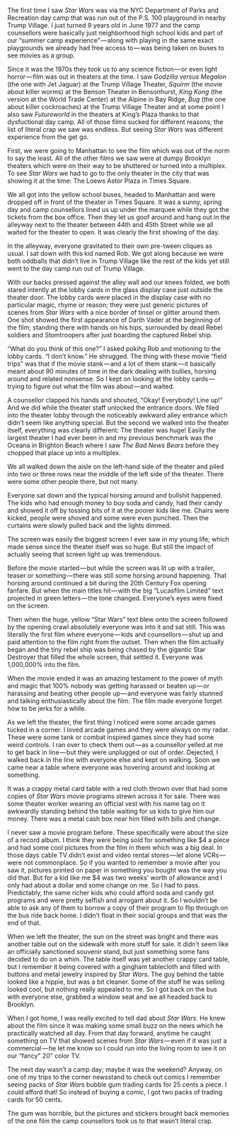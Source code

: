 <!-----
title: What Do You Think of This One?
description: Seeing Star Wars for the First Time
date: '2016-10-13T02:27:12.734Z'
slug: 98892163fcb0
----->

The first time I saw _Star Wars_ was via the NYC Department of Parks and Recreation day camp that was run out of the P.S. 100 playground in nearby Trump Village. I just turned 9 years old in June 1977 and the camp counsellors were basically just neighborhood high school kids and part of our “summer camp experience” — along with playing in the same exact playgrounds we already had free access to — was being taken on buses to see movies as a group.

Since it was the 1970s they took us to any science fiction — or even light horror — film was out in theaters at the time. I saw _Godzilla versus Megalon_ (the one with Jet Jaguar) at the Trump Village Theater, _Squirm_ (the movie about killer worms) at the Benson Theater in Bensonhurst, _King Kong_ (the version at the World Trade Center) at the Alpine in Bay Ridge, _Bug_ (the one about killer cockroaches) at the Trump Village Theater and at some point I also saw _Futureworld_ in the theaters at King’s Plaza thanks to that dysfuctional day camp. All of those films sucked for different reasons; the list of literal crap we saw was endless. But seeing _Star Wars_ was different experience from the get go.

First, we were going to Manhattan to see the film which was out of the norm to say the least. All of the other films we saw were at dumpy Brooklyn theaters which were on their way to be shuttered or turned into a multiplex. To see _Star Wars_ we had to go to the only theater in the city that was showing it at the time: The Loews Astor Plaza in Times Square.

We all got into the yellow school buses, headed to Manhattan and were dropped off in front of the theater in Times Square. It was a sunny, spring day and camp counsellors lined us up under the marquee while they got the tickets from the box office. Then they let us goof around and hang out in the alleyway next to the theater between 44th and 45th Street while we all waited for the theater to open. It was clearly the first showing of the day.

In the alleyway, everyone gravitated to their own pre-tween cliques as usual. I sat down with this kid named Rob. We got along because we were both oddballs that didn’t live in Trump Village like the rest of the kids yet still went to the day camp run out of Trump Village.

With our backs pressed against the alley wall and our knees folded, we both stared intently at the lobby cards in the glass display case just outside the theater door. The lobby cards were placed in the display case with no particular magic, rhyme or reason; they were just generic pictures of scenes from _Star Wars_ with a nice border of tinsel or glitter around them. One shot showed the first appearance of Darth Vader at the beginning of the film; standing there with hands on his hips, surrounded by dead Rebel soldiers and Stomtroopers after just boarding the captured Rebel ship.

“What do you think of this one?” I asked pokihg Rob and motioning to the lobby cards. “I don’t know.” He shrugged. The thing with these movie “field trips” was that if the movie stank — and a lot of them stank — it basically meant about 90 minutes of time in the dark dealing with bullies, horsing around and related nonsense. So I kept on looking at the lobby cards — trying to figure out what the film was about — and waited.

A counsellor clapped his hands and shouted, “Okay! Everybody! Line up!” And we did while the theater staff unlocked the entrance doors. We filed into the theater lobby through the noticeably awkward alley entrance which didn’t seem like anything special. But the second we walked into the theater itself, everything was clearly different: The theater was huge! Easily the largest theater I had ever been in and my previous benchmark was the Oceana in Brighton Beach where I saw _The Bad News Bears_ before they chopped that place up into a multiplex.

We all walked down the aisle on the left-hand side of the theater and piled into two or three rows near the middle of the left side of the theater. There were some other people there, but not many.

Everyone sat down and the typical horsing around and bullshit happened. The kids who had enough money to buy soda and candy, had their candy and showed it off by tossing bits of it at the poorer kids like me. Chairs were kicked, people were shoved and some were even punched. Then the curtains were slowly pulled back and the lights dimmed.

The screen was easily the biggest screen I ever saw in my young life; which made sense since the theater itself was so huge. But still the impact of actually seeing that screen light up was tremendous.

Before the movie started — but while the screen was lit up with a trailer, teaser or something — there was still some horsing around happening. That horsing around continued a bit during the 20th Century Fox opening fanfare. But when the main titles hit — with the big “Lucasfilm Limited” text projected in green letters — the tone changed. Everyone’s eyes were fixed on the screen.

Then when the huge, yellow “Star Wars” text blew onto the screen followed by the opening crawl absolutely everyone was into it and sat still. This was literally the first film where everyone — kids and counsellors — shut up and paid attention to the film right from the outset. Then when the film actually began and the tiny rebel ship was being chased by the gigantic Star Destroyer that filled the whole screen, that settled it. Everyone was 1,000,000% into the film.

When the movie ended it was an amazing testament to the power of myth and magic that 100% nobody was getting harassed or beaten up — or harassing and beating other people up — and everyone was fairly stunned and talking enthusiastically about the film. The film made everyone forget how to be jerks for a while.

As we left the theater, the first thing I noticed were some arcade games tucked in a corner. I loved arcade games and they were always on my radar. These were some tank or combat inspired games since they had some weird controls. I ran over to check them out — as a counsellor yelled at me to get back in line — but they were unplugged or out of order. Dejected, I walked back in the line with everyone else and kept on walking. Soon we came near a table where everyone was hovering around and looking at something.

It was a crappy metal card table with a red cloth thrown over that had some copies of _Star Wars_ movie programs strewn across it for sale. There was some theater worker wearing an official vest with his name tag on it awkwardly standing behind the table waiting for us kids to give him our money. There was a metal cash box near him filled with bills and change.

I never saw a movie program before. These specifically were about the size of a record album. I think they were being sold for something like $4 a piece and had some cool pictures from the film in them which was a big deal. In those days cable TV didn’t exist and video rental stores — let alone VCRs — were not commonplace. So if you wanted to remember a movie after you saw it, pictures printed on paper in something you bought was the way you did that. But for a kid like me $4 was two weeks’ worth of allowance and I only had about a dollar and some change on me. So I had to pass. Predictably, the same richer kids who could afford soda and candy got programs and were pretty selfish and arrogant about it. So I wouldn’t be able to ask any of them to borrow a copy of their program to flip through on the bus ride back home. I didn’t float in their social groups and that was the end of that.

When we left the theater, the sun on the street was bright and there was another table out on the sidewalk with more stuff for sale. It didn’t seem like an officially sanctioned souvenir stand, but just something some fans decided to do on a whim. The table itself was yet another crappy card table, but I remember it being covered with a gingham tablecloth and filled with buttons and metal jewelry inspired by _Star Wars_. The guy behind the table looked like a hippie, but was a bit cleaner. Some of the stuff he was selling looked cool, but nothing really appealed to me. So I got back on the bus with everyone else, grabbed a window seat and we all headed back to Brooklyn.

When I got home, I was really excited to tell dad about _Star Wars_. He knew about the film since it was making some small buzz on the news which he practically watched all day. From that day forward, anytime he caught something on TV that showed scenes from _Star Wars_ — even if it was just a commercial — he let me know so I could run into the living room to see it on our “fancy” 20" color TV.

The next day wasn’t a camp day; maybe it was the weekend? Anyway, on one of my trips to the corner newsstand to check out comics I remember seeing packs of _Star Wars_ bubble gum trading cards for 25 cents a piece. I could afford that! So instead of buying a comic, I got two packs of trading cards for 50 cents.

The gum was horrible, but the pictures and stickers brought back memories of the one film the camp counsellors took us to that wasn’t literal crap.